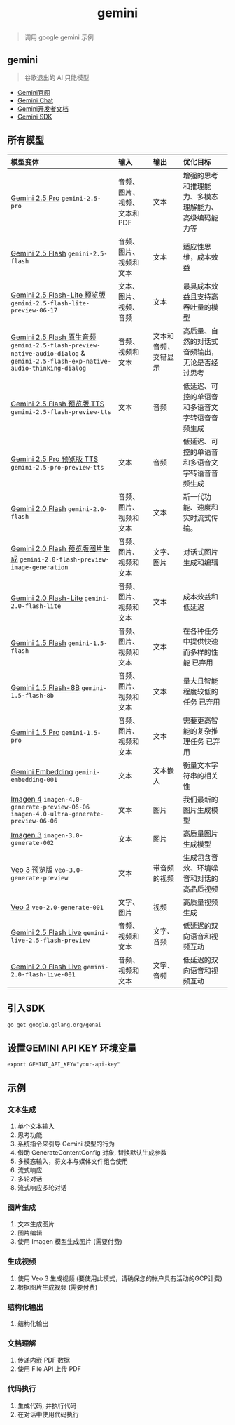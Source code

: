 # <p style="text-align: center;">gemini</p>
> 调用 google gemini 示例

## gemini
> 谷歌退出的 AI 只能模型
* <a href="https://deepmind.google/models/gemini/" target="_blank">Gemini官网</a>
* <a href="https://gemini.google.com/app" target="_blank">Gemini Chat</a>
* <a href="https://ai.google.dev/gemini-api/docs?hl=zh-cn" target="_blank">Gemini开发者文档</a>
* <a href="https://github.com/googleapis/go-genai" target="_blank">Gemini SDK</a>

## 所有模型
| 模型变体                                                     | 输入                         | 输出                 | 优化目标                                             |
| :----------------------------------------------------------- | :--------------------------- | :------------------- | :--------------------------------------------------- |
| [Gemini 2.5 Pro](https://ai.google.dev/gemini-api/docs/models?hl=zh-cn#gemini-2.5-pro) `gemini-2.5-pro` | 音频、图片、视频、文本和 PDF | 文本                 | 增强的思考和推理能力、多模态理解能力、高级编码能力等 |
| [Gemini 2.5 Flash](https://ai.google.dev/gemini-api/docs/models?hl=zh-cn#gemini-2.5-flash) `gemini-2.5-flash` | 音频、图片、视频和文本       | 文本                 | 适应性思维，成本效益                                 |
| [Gemini 2.5 Flash-Lite 预览版](https://ai.google.dev/gemini-api/docs/models?hl=zh-cn#gemini-2.5-flash-lite) `gemini-2.5-flash-lite-preview-06-17` | 文本、图片、视频、音频       | 文本                 | 最具成本效益且支持高吞吐量的模型                     |
| [Gemini 2.5 Flash 原生音频](https://ai.google.dev/gemini-api/docs/models?hl=zh-cn#gemini-2.5-flash-native-audio) `gemini-2.5-flash-preview-native-audio-dialog` & `gemini-2.5-flash-exp-native-audio-thinking-dialog` | 音频、视频和文本             | 文本和音频，交错显示 | 高质量、自然的对话式音频输出，无论是否经过思考       |
| [Gemini 2.5 Flash 预览版 TTS](https://ai.google.dev/gemini-api/docs/models?hl=zh-cn#gemini-2.5-flash-preview-tts) `gemini-2.5-flash-preview-tts` | 文本                         | 音频                 | 低延迟、可控的单语音和多语音文字转语音音频生成       |
| [Gemini 2.5 Pro 预览版 TTS](https://ai.google.dev/gemini-api/docs/models?hl=zh-cn#gemini-2.5-pro-preview-tts) `gemini-2.5-pro-preview-tts` | 文本                         | 音频                 | 低延迟、可控的单语音和多语音文字转语音音频生成       |
| [Gemini 2.0 Flash](https://ai.google.dev/gemini-api/docs/models?hl=zh-cn#gemini-2.0-flash) `gemini-2.0-flash` | 音频、图片、视频和文本       | 文本                 | 新一代功能、速度和实时流式传输。                     |
| [Gemini 2.0 Flash 预览版图片生成](https://ai.google.dev/gemini-api/docs/models?hl=zh-cn#gemini-2.0-flash-preview-image-generation) `gemini-2.0-flash-preview-image-generation` | 音频、图片、视频和文本       | 文字、图片           | 对话式图片生成和编辑                                 |
| [Gemini 2.0 Flash-Lite](https://ai.google.dev/gemini-api/docs/models?hl=zh-cn#gemini-2.0-flash-lite) `gemini-2.0-flash-lite` | 音频、图片、视频和文本       | 文本                 | 成本效益和低延迟                                     |
| [Gemini 1.5 Flash](https://ai.google.dev/gemini-api/docs/models?hl=zh-cn#gemini-1.5-flash) `gemini-1.5-flash` | 音频、图片、视频和文本       | 文本                 | 在各种任务中提供快速而多样的性能 已弃用              |
| [Gemini 1.5 Flash-8B](https://ai.google.dev/gemini-api/docs/models?hl=zh-cn#gemini-1.5-flash-8b) `gemini-1.5-flash-8b` | 音频、图片、视频和文本       | 文本                 | 量大且智能程度较低的任务 已弃用                      |
| [Gemini 1.5 Pro](https://ai.google.dev/gemini-api/docs/models?hl=zh-cn#gemini-1.5-pro) `gemini-1.5-pro` | 音频、图片、视频和文本       | 文本                 | 需要更高智能的复杂推理任务 已弃用                    |
| [Gemini Embedding](https://ai.google.dev/gemini-api/docs/models?hl=zh-cn#gemini-embedding) `gemini-embedding-001` | 文本                         | 文本嵌入             | 衡量文本字符串的相关性                               |
| [Imagen 4](https://ai.google.dev/gemini-api/docs/models?hl=zh-cn#imagen-4) `imagen-4.0-generate-preview-06-06` `imagen-4.0-ultra-generate-preview-06-06` | 文本                         | 图片                 | 我们最新的图片生成模型                               |
| [Imagen 3](https://ai.google.dev/gemini-api/docs/models?hl=zh-cn#imagen-3) `imagen-3.0-generate-002` | 文本                         | 图片                 | 高质量图片生成模型                                   |
| [Veo 3 预览版](https://ai.google.dev/gemini-api/docs/models?hl=zh-cn#veo-3) `veo-3.0-generate-preview` | 文本                         | 带音频的视频         | 生成包含音效、环境噪音和对话的高品质视频             |
| [Veo 2](https://ai.google.dev/gemini-api/docs/models?hl=zh-cn#veo-2) `veo-2.0-generate-001` | 文字、图片                   | 视频                 | 高质量视频生成                                       |
| [Gemini 2.5 Flash Live](https://ai.google.dev/gemini-api/docs/models?hl=zh-cn#live-api) `gemini-live-2.5-flash-preview` | 音频、视频和文本             | 文字、音频           | 低延迟的双向语音和视频互动                           |
| [Gemini 2.0 Flash Live](https://ai.google.dev/gemini-api/docs/models?hl=zh-cn#live-api-2.0) `gemini-2.0-flash-live-001` | 音频、视频和文本             | 文字、音频           | 低延迟的双向语音和视频互动                           |

## 引入SDK
```shell
go get google.golang.org/genai
```

## 设置GEMINI API KEY 环境变量
```shell
export GEMINI_API_KEY="your-api-key"
```

## 示例

### 文本生成
1. 单个文本输入
2. 思考功能
3. 系统指令来引导 Gemini 模型的行为
4. 借助 GenerateContentConfig 对象, 替换默认生成参数
5. 多模态输入，将文本与媒体文件组合使用
6. 流式响应
7. 多轮对话
8. 流式响应多轮对话

### 图片生成
1. 文本生成图片
2. 图片编辑
3. 使用 Imagen 模型生成图片 (需要付费)

### 生成视频
1. 使用 Veo 3 生成视频 (要使用此模式，请确保您的帐户具有活动的GCP计费) 
2. 根据图片生成视频 (需要付费)

### 结构化输出
1. 结构化输出

### 文档理解
1. 传递内嵌 PDF 数据
2. 使用 File API 上传 PDF

### 代码执行
1. 生成代码, 并执行代码
2. 在对话中使用代码执行
